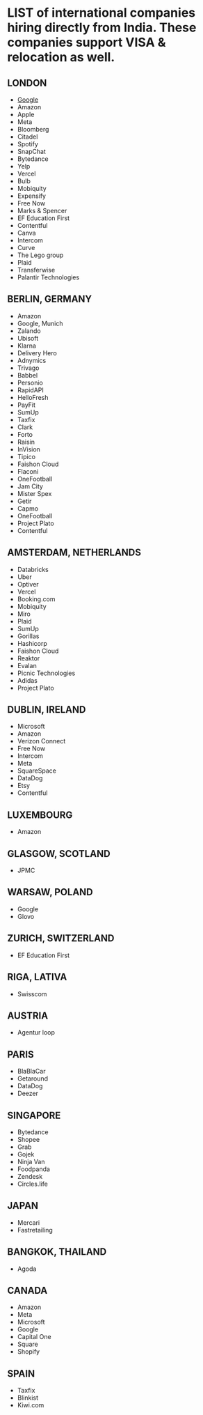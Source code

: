 # LIST of international companies hiring directly from India. These companies support VISA & relocation as well.


## LONDON

- [Google](https://careers.google.com/)
- Amazon
- Apple
- Meta
- Bloomberg
- Citadel
- Spotify
- SnapChat
- Bytedance
- Yelp
- Vercel
- Bulb
- Mobiquity
- Expensify
- Free Now
- Marks & Spencer
- EF Education First
- Contentful
- Canva
- Intercom
- Curve
- The Lego group
- Plaid
- Transferwise
- Palantir Technologies

 
## BERLIN, GERMANY

- Amazon
- Google, Munich
- Zalando
- Ubisoft
- Klarna
- Delivery Hero
- Adnymics
- Trivago
- Babbel
- Personio
- RapidAPI
- HelloFresh
- PayFit
- SumUp
- Taxfix
- Clark
- Forto
- Raisin
- InVision
- Tipico
- Faishon Cloud
- Flaconi
- OneFootball
- Jam City
- Mister Spex
- Getir
- Capmo
- OneFootball
- Project Plato
- Contentful
 
## AMSTERDAM, NETHERLANDS

- Databricks
- Uber
- Optiver
- Vercel
- Booking.com
- Mobiquity
- Miro
- Plaid
- SumUp
- Gorillas
- Hashicorp
- Faishon Cloud
- Reaktor
- Evalan
- Picnic Technologies
- Adidas
- Project Plato
 
## DUBLIN, IRELAND
- Microsoft
- Amazon
- Verizon Connect
- Free Now
- Intercom
- Meta
- SquareSpace
- DataDog
- Etsy
- Contentful
 
## LUXEMBOURG
- Amazon
 
## GLASGOW, SCOTLAND
- JPMC
 
## WARSAW, POLAND
- Google
- Glovo
 
## ZURICH, SWITZERLAND
- EF Education First
 
## RIGA, LATIVA
- Swisscom
 
## AUSTRIA
- Agentur loop
 
## PARIS
- BlaBlaCar
- Getaround
- DataDog
- Deezer
 
## SINGAPORE
- Bytedance
- Shopee
- Grab
- Gojek
- Ninja Van
- Foodpanda
- Zendesk
- Circles.life
 
## JAPAN
- Mercari
- Fastretailing
 
## BANGKOK, THAILAND
- Agoda
 
## CANADA
- Amazon
- Meta
- Microsoft
- Google
- Capital One
- Square
- Shopify
 
## SPAIN
- Taxfix
- Blinkist
- Kiwi.com
